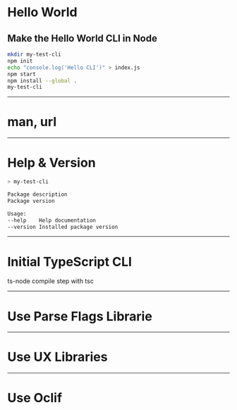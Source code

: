 # Hello World

## Make the Hello World CLI in Node

```bash
mkdir my-test-cli
npm init
echo "console.log('Hello CLI')" > index.js
npm start
npm install --global .
my-test-cli
```

---

# man, url

---

# Help & Version

```bash
> my-test-cli

Package description
Package version

Usage: 
--help    Help documentation
--version Installed package version
```

---

# Initial TypeScript CLI

ts-node
compile step with tsc

---

# Use Parse Flags Librarie

---

# Use UX Libraries

---

# Use Oclif

